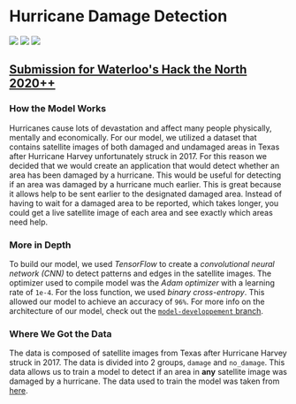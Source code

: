 # Hurricane Damage Detection
![](https://img.shields.io/badge/TensorFlow-FF6F00?&logo=TensorFlow&logoColor=fff)
![](https://img.shields.io/badge/Python-306998?&logo=Python&logoColor=FFD43B)
![](https://img.shields.io/badge/Streamlit-FF4B4B?&logo=Streamlit&logoColor=fff)
## [Submission for Waterloo's Hack the North 2020++](https://devpost.com/software/hurricane-damage-detection-rt1sz6)
### How the Model Works
Hurricanes cause lots of devastation and affect many people physically, mentally and economically. For our model, we utilized a dataset that contains satellite images of both damaged and undamaged areas in Texas after Hurricane Harvey unfortunately struck in 2017. For this reason we decided that we would create an application that would detect whether an area has been damaged by a hurricane. This would be useful for detecting if an area was damaged by a hurricane much earlier. This is great because it allows help to be sent earlier to the designated damaged area. Instead of having to wait for a damaged area to be reported, which takes longer, you could get a live satellite image of each area and see exactly which areas need help. 
### More in Depth
To build our model, we used *TensorFlow* to create a *convolutional neural network (CNN)* to detect patterns and edges in the satellite images. The optimizer used to compile model was the *Adam optimizer* with a learning rate of `1e-4`. For the loss function, we used *binary cross-entropy*. This allowed our model to achieve an accuracy of `96%`. For more info on the architecture of our model, check out the [`model-developpement` branch](https://github.com/Ryan-Awad/Hurricane-Damage-Detection/tree/model-developpement). 
### Where We Got the Data
The data is composed of satellite images from Texas after Hurricane Harvey struck in 2017. The data is divided into 2 groups, `damage` and `no_damage`. This data allows us to train a model to detect if an area in **any** satellite image was damaged by a hurricane. The data used to train the model was taken from [here](https://ieee-dataport.org/open-access/detecting-damaged-buildings-post-hurricane-satellite-imagery-based-customized).
